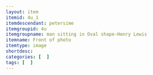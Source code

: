 ```yaml
---
layout: item
itemid: 4u_1
itemdescendant: petersime
itemgroupid: 4u
itemgroupname: man sitting in Oval shape-Henry Lewis
itemname: Front of photo
itemtype: image
shortdesc: 
categories: [  ]
tags: [  ]
---
```







